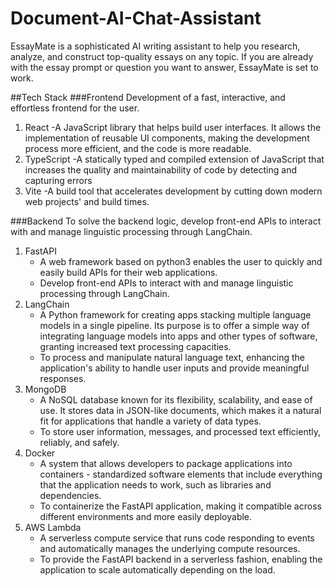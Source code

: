 # Document-AI-Chat-Assistant
EssayMate is a sophisticated AI writing assistant to help you research, analyze, and construct top-quality essays on any topic. If you are already with the essay prompt or question you want to answer, EssayMate is set to work.

##Tech Stack
###Frontend
Development of a fast, interactive, and effortless frontend for the user.
1. React
   -A JavaScript library that helps build user interfaces. It allows the implementation of reusable UI components, making the development process more
     efficient, and the code is more readable.
2. TypeScript
   -A statically typed and compiled extension of JavaScript that increases the quality and maintainability of code by detecting and capturing errors
3. Vite
   -A build tool that accelerates development by cutting down modern web projects' and build times.

###Backend
To solve the backend logic, develop front-end APIs to interact with and manage linguistic processing through LangChain.
1. FastAPI
   - A web framework based on python3 enables the user to quickly and easily build APIs for their web applications.
   - Develop front-end APIs to interact with and manage linguistic processing through LangChain.
2. LangChain
   - A Python framework for creating apps stacking multiple language models in a single pipeline. Its purpose is to offer a simple way of integrating
     language models into apps and other types of software, granting increased text processing capacities.
   - To process and manipulate natural language text, enhancing the application's ability to handle user inputs and provide meaningful responses.
3. MongoDB
   - A NoSQL database known for its flexibility, scalability, and ease of use. It stores data in JSON-like documents, which makes it a natural fit for applications 
     that handle a variety of data types.
   - To store user information, messages, and processed text efficiently, reliably, and safely.
4. Docker
   - A system that allows developers to package applications into containers - standardized software elements that include everything that the application needs to 
     work, such as libraries and dependencies.
   - To containerize the FastAPI application, making it compatible across different environments and more easily deployable.
5. AWS Lambda
   - A serverless compute service that runs code responding to events and automatically manages the underlying compute resources.
   - To provide the FastAPI backend in a serverless fashion, enabling the application to scale automatically depending on the load.

   
